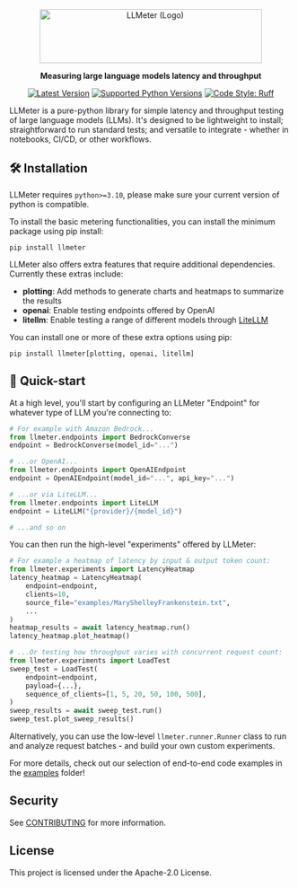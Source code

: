 <div align="center">
<img alt="LLMeter (Logo)" src="docs/llmeter-logotype-192px.png" height="96px" width="396px"/>

**Measuring large language models latency and throughput**

[![Latest Version](https://img.shields.io/pypi/v/llmeter.svg)](https://pypi.python.org/pypi/llmeter)
[![Supported Python Versions](https://img.shields.io/pypi/pyversions/llmeter)](https://pypi.python.org/pypi/llmeter)
[![Code Style: Ruff](https://img.shields.io/badge/code_style-ruff-000000.svg)](https://github.com/astral-sh/ruff)

</div>

LLMeter is a pure-python library for simple latency and throughput testing of large language models (LLMs). It's designed to be lightweight to install; straightforward to run standard tests; and versatile to integrate - whether in notebooks, CI/CD, or other workflows.


## :hammer_and_wrench: Installation

LLMeter requires `python>=3.10`, please make sure your current version of python is compatible.

To install the basic metering functionalities, you can install the minimum package using pip install:

```terminal
pip install llmeter
```

LLMeter also offers extra features that require additional dependencies. Currently these extras include:

- **plotting**: Add methods to generate charts and heatmaps to summarize the results
- **openai**: Enable testing endpoints offered by OpenAI
- **litellm**: Enable testing a range of different models through [LiteLLM](https://github.com/BerriAI/litellm)

You can install one or more of these extra options using pip:

```terminal
pip install llmeter[plotting, openai, litellm]
```

## :rocket: Quick-start

At a high level, you'll start by configuring an LLMeter "Endpoint" for whatever type of LLM you're connecting to:

```python
# For example with Amazon Bedrock...
from llmeter.endpoints import BedrockConverse
endpoint = BedrockConverse(model_id="...")

# ...or OpenAI...
from llmeter.endpoints import OpenAIEndpoint
endpoint = OpenAIEndpoint(model_id="...", api_key="...")

# ...or via LiteLLM...
from llmeter.endpoints import LiteLLM
endpoint = LiteLLM("{provider}/{model_id}")

# ...and so on
```

You can then run the high-level "experiments" offered by LLMeter:

```python
# For example a heatmap of latency by input & output token count:
from llmeter.experiments import LatencyHeatmap
latency_heatmap = LatencyHeatmap(
    endpoint=endpoint,
    clients=10,
    source_file="examples/MaryShelleyFrankenstein.txt",
    ...
)
heatmap_results = await latency_heatmap.run()
latency_heatmap.plot_heatmap()

# ...Or testing how throughput varies with concurrent request count:
from llmeter.experiments import LoadTest
sweep_test = LoadTest(
    endpoint=endpoint,
    payload={...},
    sequence_of_clients=[1, 5, 20, 50, 100, 500],
)
sweep_results = await sweep_test.run()
sweep_test.plot_sweep_results()
```

Alternatively, you can use the low-level `llmeter.runner.Runner` class to run and analyze request
batches - and build your own custom experiments.

For more details, check out our selection of end-to-end code examples in the [examples](examples) folder!


## Security

See [CONTRIBUTING](CONTRIBUTING.md#security-issue-notifications) for more information.


## License

This project is licensed under the Apache-2.0 License.
